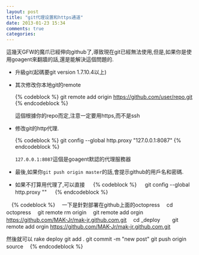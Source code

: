 ```yaml
---
layout: post
title: "git代理设置和https通道"
date: 2013-01-23 15:34
comments: true
categories: 
---
```

這幾天GFW的魔爪已經伸向github了,導致現在git已經無法使用,但是,如果你是使用goagent來翻牆的話,還是能解決這個問題的.

* 升級git(起碼要git version 1.7.10.4以上)

* 其次修改你本地git的remote

  {% codeblock %}
  git remote add origin https://github.com/user/repo.git
  {% endcodeblock %}
   
   這個根據你的repo而定,注意一定要用https,而不是ssh
   
* 修改git的http代理.
  
  {% codeblock %}
  git config --global http.proxy "127.0.0.1:8087"
  {% endcodeblock %}
  
  `127.0.0.1:8087`這個是goagent默認的代理服務器
  
* 最後,如果你`git push origin master`的話,會提示github的用戶名和密碼.

* 如果不打算用代理了,可以直接
　 {% codeblock %}
　 git config --global http.proxy ""
　 {% endcodeblock %}

	
	
　{% codeblock %}
　一下是針對部署在github上面的octopress
　cd octopress
　git remote rm origin
　git remote add orgin https://github.com/MAK-Jr/mak-jr.github.com.git 
　cd _deploy
　　git remote add orgin https://github.com/MAK-Jr/mak-jr.github.com.git 

  然後就可以
  rake deploy
  git add .
  git commit -m "new post"
  git push origin source
　{% endcodeblock %}